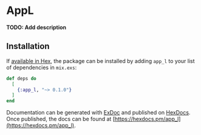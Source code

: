 # AppL

**TODO: Add description**

## Installation

If [available in Hex](https://hex.pm/docs/publish), the package can be installed
by adding `app_l` to your list of dependencies in `mix.exs`:

```elixir
def deps do
  [
    {:app_l, "~> 0.1.0"}
  ]
end
```

Documentation can be generated with [ExDoc](https://github.com/elixir-lang/ex_doc)
and published on [HexDocs](https://hexdocs.pm). Once published, the docs can
be found at [https://hexdocs.pm/app_l](https://hexdocs.pm/app_l).

